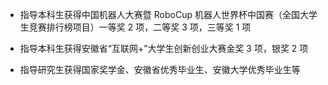 - 指导本科生获得中国机器人大赛暨 RoboCup 机器人世界杯中国赛（全国大学生竞赛排行榜项目）一等奖 2 项，二等奖 3 项，三等奖 1 项

- 指导本科生获得安徽省“互联网+”大学生创新创业大赛金奖 3 项，银奖 2 项

- 指导研究生获得国家奖学金、安徽省优秀毕业生、安徽大学优秀毕业生等
